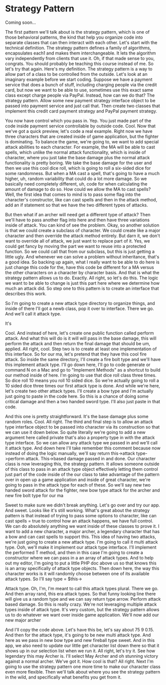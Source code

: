 # Strategy Pattern

Coming soon...

The first pattern we'll talk about is the strategy pattern, which is one of those
behavioral patterns, the kind that help you organize code into separate classes that
can then interact with each other. Let's start with the technical definition. The
strategy pattern defines a family of algorithms, encapsulates each1 and makes them
interchangeable. It lets the algorithm vary independently from clients that use it.
Oh, if that made sense to you, congrats. You should probably be teaching this course
instead of me. So let's try that again. Here's my definition. The strategy pattern is
a way to allow part of a class to be controlled from the outside. Let's look at an
imaginary example before we start coding. Suppose we have a payment service that does
a bunch of stuff, including charging people via the credit card, but now we want to
be able to use, sometimes use this exact same class except charge people via PayPal.
Instead, how can we do that? The strategy pattern. Allow some new payment strategy
interface object to be passed into payment service and just call that. Then create
two classes that implement this credit card payment strategy and PayPal payment
strategy.

You now have control which you pass in. Yep. You just made part of the code inside
payment service controllable by outside code. Cool. Now that we've got a quick
preview, let's code a real example. Right now we have three characters that are
created inside of game application, but the fighter is dominating. To balance the
game, we're going to, we want to add special attack abilities to each character. For
example, the MA will be able to cast spells, which unlike the normal attack
functionality, which is inside of character, where you just take the base damage plus
the normal attack functionality is pretty boring. We take the base damage for the
user and then we use this cool dice roll, which is going to roll a six-sided dice for
some randomness. But when a MA cast a spell, that's going to have a much higher, uh,
random variability that could do a lot more damage. So we basically need completely
different, uh, code for when calculating the amount of damage to do so. How could we
allow the MA to cast spells? Well, the first idea that comes to mind is to pass some
flag into the character's constructor, like can cast spells and then in the attack
method, add an if statement so that we have the two different types of attacks.

But then what if an archer will need get a different type of attack? Then we'll have
to pass another flag into here and then have three variations inside of attack. You
can kind of see the problem. Okay, so another solution is that we could create a
subclass of character. We could create like a major character and then override the
attack method entirely. But darn it, we don't want to override all of attack, we just
want to replace part of it. Yes, we could get fancy by moving the part we want to
reuse into a protected function. So we could call that from our subclass, but this is
just getting a little ugly. And whenever we can solve a problem without inheritance,
that's a good idea. So backing up again, what I really want to be able to do here is
just change this code for the, have this code be different for a MA versus the other
characters on a character by character basis. And that is what the strategy pattern
allows us to do. Exactly. All right, so let's do this. The logic we want to be able
to change is just this part here where we determine how much an attack did. So step
one to this pattern is to create an interface that describes this work.

So I'm going to create a new attack type directory to organize things, and inside of
there I'll got a newb class, pop it over to interface. There we go. And we'll call it
attack type.

It's

Cool. And instead of here, let's create one public function called perform attack.
And what this will do is it will will pass in the base damage, this will perform the
attack and then return the final damage that should be um, applied. All right, cool.
Step two is to create at least one implementation of this interface. So for our ma,
let's pretend that they have this cool fire attack. So inside the same directory,
I'll create a fire bolt type and we'll have this implement attack type. I'll go down
here, I'll go to code generate or command N on a Mac and go to "Implement Methods" as
a shortcut to build our method inside of here. I'm going to use that dice roll class
three times. So dice roll 10 means you roll 10 sided dice. So we're actually going to
roll a 10 sided dice three times our first attack type is done. And while we're here,
let's create two other attack types. I'll create a bow type and I'm actually just
going to paste in the code here. So this is a chance of doing some critical damage
and then a two handed sword type. I'll also just paste in that code.

And this one is pretty straightforward. It's the base damage plus some random roles.
Cool. All right. The third and final step is to allow an attack type interface object
to be passed into character via its construction so that we can use it down below. So
quite literally we're going to add a new argument here called private that's also a
property type in with the attack type interface. So we can allow any attack type we
passed in and we'll call it attack type. And down here I'll take remember this
comment because now instead of doing the logic manually, we'll say return
this->attack type->perform attack. This->based damage passed in and done. Our
character class is now leveraging this, the strategy pattern. It allows someone
outside of this class to pass in an attack type object effectively letting them
control just part of the code inside of the our class to take advantage of the
pattern over in open up a game application and inside of great character, we're going
to pass in the attack type for each of these. So we'll say new two handed sword
attack for the fighter, new bow type attack for the archer and new fire bolt type for
our ma

Sweet to make sure we didn't break anything. Let's go over and try our app. And
sweet. Looks like it's still working. What's great about the strategy pattern is that
instead of trying to pass some options to character, like can cast spells = true to
control how an attack happens, we have full control. We can do absolutely anything we
want inside of these classes to prove it. I want to add a new character, a major
archer, a legendary character that has a bow and can cast spells to support this.
This idea of having two attacks, we're just going to create a new attack type. I'm
going to call it multi attack type. Ooh, we'll make it implement our attack type
interface. I'll implement the performed T method, and then in this case I'm going to
create a constructor where we can pass in a an array of attack types. And to help out
my editor, I'm going to put a little PHP doc above us so that knows this is an array
specifically of attack type objects. Then down here, the way this character works is
it will randomly choose between one of its available attack types. So I'll say type =
$this->

Attack type. Oh, I'm, I'm meant to call this attack types plural. There we go. And
then array rand, this era attack types. So that funny looking line there will give us
a random type and we can say return type arrow. Perform attack based damage. So this
is really crazy. We're not leveraging multiple attack types inside of attack type.
It's very custom, but the strategy pattern allows us to do whatever we want over
inside game application. We'll now add our new major archer

And I'll copy the code above. Let's have this be, let's say about 75 9 0.15. And then
for the attack type, it's going to be new multi attack type. And here as we pass in
new bow type and new fireball type sweet. And in this app, we also need to update our
little get character list down there so that it shows up in our selection list when
we run it. All right, let's try it. See how legendary this may Archer is. I'll select
May Archer and oh stunning victory against a normal archer. We've got it. How cool is
that? All right. Next I'm going to use the strategy pattern one more time to make our
character class even more flexible. Then we'll talk about where you see the strategy
pattern in the wild, and specifically what benefits you get from it.


